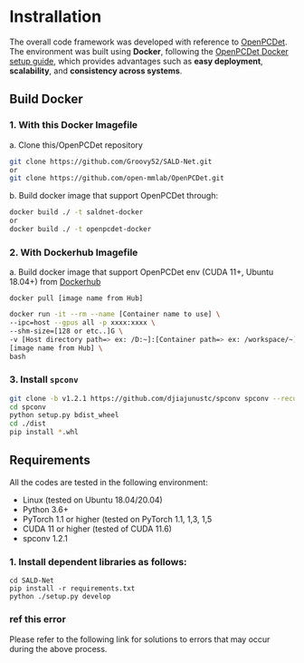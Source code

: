 # Instrallation
The overall code framework was developed with reference to [OpenPCDet](https://github.com/open-mmlab/OpenPCDet/tree/master).  
The environment was built using **Docker**, following the [OpenPCDet Docker setup guide](https://github.com/open-mmlab/OpenPCDet/tree/master/docker), which provides advantages such as **easy deployment**, **scalability**, and **consistency across systems**.

## Build Docker
### 1. With this Docker Imagefile
a. Clone this/OpenPCDet repository

```bash
git clone https://github.com/Groovy52/SALD-Net.git
or
git clone https://github.com/open-mmlab/OpenPCDet.git
```

b. Build docker image that support OpenPCDet through:

```bash
docker build ./ -t saldnet-docker
or
docker build ./ -t openpcdet-docker
```

### 2. With Dockerhub Imagefile
a. Build docker image that support OpenPCDet env (CUDA 11+, Ubuntu 18.04+)
from [Dockerhub](https://hub.docker.com/r/nvidia/cuda)

```
docker pull [image name from Hub]
```

```bash
docker run -it --rm --name [Container name to use] \
--ipc=host --gpus all -p xxxx:xxxx \
--shm-size=[128 or etc..]G \
-v [Host directory path=> ex: /D:~]:[Container path=> ex: /workspace/~] \
[image name from Hub] \
bash
```

### 3. Install `spconv`
```bash
git clone -b v1.2.1 https://github.com/djiajunustc/spconv spconv --recursive
cd spconv
python setup.py bdist_wheel
cd ./dist
pip install *.whl
```

## Requirements
All the codes are tested in the following environment:
-  Linux (tested on Ubuntu 18.04/20.04)
-  Python 3.6+
-  PyTorch 1.1 or higher (tested on PyTorch 1.1, 1,3, 1,5
-  CUDA 11 or higher (tested of CUDA 11.6)
-  spconv 1.2.1 

### 1. Install dependent libraries as follows:
```
cd SALD-Net
pip install -r requirements.txt
python ./setup.py develop
```

### ref this error 
Please refer to the following link for solutions to errors that may occur during the above process.
